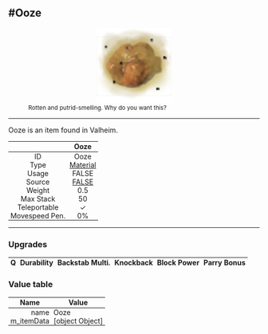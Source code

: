 <meta property="og:title" content="Ooze - MoreValheim" /><meta property="og:type" content="website" /><meta property="og:image" content="/assets/ooze.png" /><meta property="og:description" content="Ooze is an item found in Valheim." /><meta name="theme-color" content="#546D78"><meta name="twitter:card" content="summary_large_image">
#Ooze
-------------
<style>img {width:20px;}.tb {width:150px;display: block;margin-left: auto;margin-right: auto;}</style>

<style>.md-typeset table:not([class]) th:not([align]) {min-width:unset!important;}</style>
<style>td{padding:0em 0.3em!important;text-align:center!important;border-left:.05rem solid var(--md-default-fg-color--lightest)}</style>

<style>th{padding:0.1em 0.3em!important;text-align:center!important;font-weight:bold}</style>

<style>pre{text-align:right!important}</style>
<style>table tr td:first-child {border-left: 0;};</style>

<figure><img src="/assets/ooze.png" class="tb" /><figcaption><small>Rotten and putrid-smelling. Why do you want this?</small></figcaption></figure>

-------------

Ooze is an item found in Valheim.

|        | Ooze              |
| ----------- | ------------------------------------ |
| ID |Ooze
| Type | [Material](../../types/material)
| Usage | FALSE<br>
| Source | [FALSE](../../items/false)
| Weight | 0.5 |
| Max Stack | 50 |
| Teleportable | ✓
| Movespeed Pen. | 0%


-------------

### Upgrades
| Q | Durability | Backstab Multi. | Knockback | Block Power | Parry Bonus
| - | - | - | - | - | - 


### Value table
| Name | Value
| - | - |
| <div style="text-align:right">name</div> | <div style="text-align:left">Ooze</div> | 
| <div style="text-align:right">m_itemData</div> | <div style="text-align:left">[object Object]</div> | 
